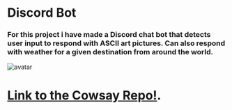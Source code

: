 # Discord Bot

### For this project i have made a Discord chat bot that detects user input to respond with ASCII art pictures. Can also respond with weather for a given destination from around the world.


![avatar](https://user-images.githubusercontent.com/73936419/140415886-e2287954-a298-4fce-9b8f-3279c96e11df.png)

# [Link to the Cowsay Repo!](https://github.com/piuccio/cowsay).
